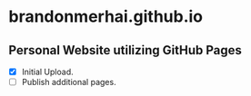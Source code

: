 # brandonmerhai.github.io

## Personal Website utilizing GitHub Pages

- [x] Initial Upload.
- [ ] Publish additional pages.
